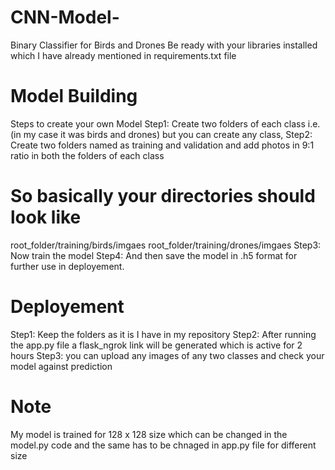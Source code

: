 # CNN-Model-
Binary Classifier for Birds and Drones
Be ready with your libraries installed which I have already mentioned in requirements.txt file
# Model Building
Steps to create your own Model
Step1: Create two folders of each class i.e. (in my case it was birds and drones) but you can create any class,
Step2: Create two folders named as training and validation and add photos in 9:1 ratio in both the folders of each class
# So basically your directories should look like 
root_folder/training/birds/imgaes
root_folder/training/drones/imgaes
Step3: Now train the model 
Step4: And then save the model in .h5 format for further use in deployement.

# Deployement

Step1: Keep the folders as it is I have in my repository
Step2: After running the app.py file a flask_ngrok link will be generated which is active for 2 hours 
Step3: you can upload any images of any two classes and check your model against prediction

# Note
My model is trained for 128 x 128 size which can be changed in the model.py code and the same has to be chnaged in app.py file for different size
